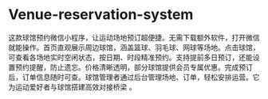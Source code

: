# Venue-reservation-system
这款球馆预约微信小程序，让运动场地预订超便捷。无需下载额外软件，打开微信就能操作。首页直观展示周边球馆，涵盖篮球、羽毛球、网球等场地。点击球馆，可查看各场地实时空闲状态，按日期、时段精准预约。支持提前多日预订，还能设置预约提醒，防止遗忘。价格清晰透明，部分球馆提供会员专属优惠。完成预订后，订单信息随时可查。球馆管理者通过后台管理场地、订单，轻松安排运营。它为运动爱好者与球馆搭建高效对接桥梁 。 
